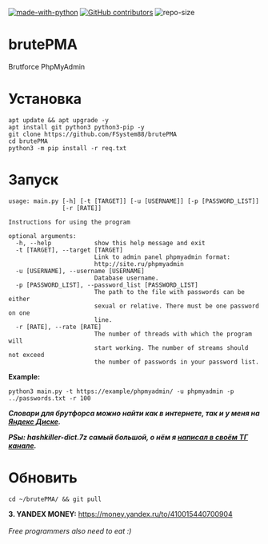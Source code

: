 
[![made-with-python](https://img.shields.io/badge/Made%20with-Python-1f425f.svg)](https://www.python.org/) [![GitHub contributors](https://img.shields.io/github/contributors/fsystem88/brutePMA.svg)](https://GitHub.com/fsystem88/brutePMA/graphs/contributors/) ![repo-size](https://img.shields.io/github/repo-size/fsystem88/brutePMA)

# brutePMA
Brutforce PhpMyAdmin 

# Установка
    apt update && apt upgrade -y
    apt install git python3 python3-pip -y
    git clone https://github.com/FSystem88/brutePMA
    cd brutePMA
    python3 -m pip install -r req.txt

# Запуск
    usage: main.py [-h] [-t [TARGET]] [-u [USERNAME]] [-p [PASSWORD_LIST]]
                   [-r [RATE]]

    Instructions for using the program

    optional arguments:
      -h, --help            show this help message and exit
      -t [TARGET], --target [TARGET]
                            Link to admin panel phpmyadmin format:
                            http://site.ru/phpmyadmin
      -u [USERNAME], --username [USERNAME]
                            Database username.
      -p [PASSWORD_LIST], --password_list [PASSWORD_LIST]
                            The path to the file with passwords can be either
                            sexual or relative. There must be one password on one
                            line.
      -r [RATE], --rate [RATE]
                            The number of threads with which the program will
                            start working. The number of streams should not exceed
                            the number of passwords in your password list.
**Example:**

    python3 main.py -t https://example/phpmyadmin/ -u phpmyadmin -p ../passwords.txt -r 100

***Словари для брутфорса можно найти как в интернете, так и у меня на [Яндекс Диске](https://disk.yandex.ru/d/thBvec7hj3x6KA?w=1).***

***PSы: hashkiller-dict.7z самый большой, о нём я [написал в своём ТГ канале](https://t.me/FS88ch/307).***

# Обновить
    cd ~/brutePMA/ && git pull

<b>3. YANDEX MONEY:</b> https://money.yandex.ru/to/410015440700904<br>
<br>
<i>Free programmers also need to eat :)</i>
<br>
